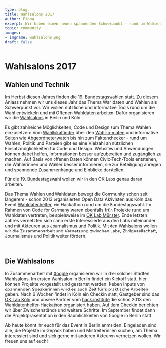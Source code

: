 ```yaml
---
type: blog
title: Wahlsalons 2017
author: Fiona
excerpt: Wir haben einen neuen spannenden Schwerpunkt - rund um Wahlen und Wahldaten
topic: community
images:
- imgname: wahlsalons.png
draft: false
---
```


# Wahlsalons 2017

## Wahlen und Technik


<p>Im Herbst diesen Jahres finden die 19. Bundestagswahlen statt. Zu diesem Anlass nehmen wir uns dieses Jahr das Thema Wahldaten und Wahlen als Schwerpunkt vor. Wir wollen nützliche und informative Tools rund um die Wahl entwickeln und mit Offenen Wahldaten arbeiten. Dafür organisieren wir die <a href="http://codefor.de/wahlsalons">Wahlsalons</a> in Berlin und Köln.</p>

<p>Es gibt zahlreiche Möglichkeiten, Code und Design zum Thema Wahlen einzusetzen: Vom <a href="http://wahllokalfinder.herokuapp.com">Wahllokalfinder</a> über den <a href="https://www.bpb.de/politik/wahlen/wahl-o-mat/">Wahl-o-maten</a> und informative Seiten wie <a href="http://www.abgeordnetenwatch.de">Abgeordnetenwatch</a> bis hin zum Faktenchecker - rund um Wahlen, Politik und Parteien gibt es eine Vielzahl an nützlichen Einsatzmöglichkeiten für Code und Design. Websites und Anwendungen können dabei helfen, Informationen besser aufzubereiten und zugänglich zu machen. Auf Basis von offenen Daten können Civic-Tech-Tools entstehen, die Wählerinnen und Wähler besser informieren, sie zur Beteiligung anregen und spannende Zusammenhänge und Einblicke darstellen.</p>

<p>Für die 19. Bundestagswahl wollen wir in den OK Labs genau daran arbeiten.</p>

<p>Das Thema Wahlen und Wahldaten bewegt die Community schon seit längerem - schon 2013 organisierten Open Data Aktivisten aus Köln das Event <a href="http://wahldatenhelfer.de">Wahldatenhelfer</a>, ein Hackathon rund um die Bundestagswahl. Im Rahmen von Code for Germany waren ebenfalls früh Projekte rund um Wahldaten vertreten, beispielsweise im <a href="https://codefor.de/muenster">OK Lab Münster</a>. Ende letzten Jahres vernetzten sich dann erste Interessierte aus den Labs miteinander und mit Akteuren aus Journalismus und Politik. Mit den Wahlsalons wollen wir die Zusammenarbeit und Vernetzung zwischen Labs, Zivilgesellschaft, Journalismus und Politik weiter fördern.</p>

<br>

## Die Wahlsalons


<p>In Zusammenarbeit mit <a href="google.org">Google</a> organisieren wir in drei solcher Städten Wahlsalons. Im ersten Wahlsalon in Berlin findet ein Kickoff statt, hier können Projekte vorgestellt und gestartet werden. Neben Inputs von spannenden Speakerinnen wird es auch Zeit für's praktische Arbeiten geben. Nach 6 Wochen findet in Köln ein Checkin statt, Gastgeber sind das <a href="http://codefor.de/koeln">OK Lab Köln</a> und unsere Partner vom <a href="http://hack.institute">hack.institute</a> die schon 2013 den Wahldatenhelfer-Hackathon organisiert haben. Auf dem Checkin berichten wir über Zwischenstände und weitere Schritte. Im September findet dann die Projektpräsentation in den Räumlichkeiten von Google in Berlin statt.</p>

<p>Ab heute könnt ihr euch für das Event in Berlin anmelden. Eingeladen sind alle, die Projekte im Gepäck haben und Mistreiterinnen suchen, am Thema interessiert sind und sich gerne mit anderen Akteuren vernetzen wollen. Wir freuen uns auf euch!</p>

